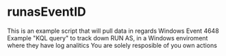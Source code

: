 # runasEventID
This is an example script that will pull data in regards Windows Event 4648
Example "KQL query" to track down RUN AS, in a Windows enviroment where they have log analitics
You are solely resposible of you own actions
